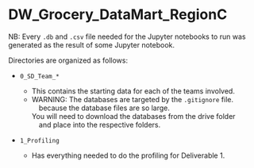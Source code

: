 # DW_Grocery_DataMart_RegionC

NB: Every `.db` and `.csv` file needed for the Jupyter notebooks to run was generated
  as the result of some Jupyter notebook.

Directories are organized as follows:
- `0_SD_Team_*`
  - This contains the starting data for each of the teams involved.
  - WARNING: The databases are targeted by the `.gitignore` file.  
  &emsp;because the database files are so large.  
  You will need to download the databases from the drive folder  
  &emsp;and place into the respective folders.

- `1_Profiling`
  - Has everything needed to do the profiling for Deliverable 1.